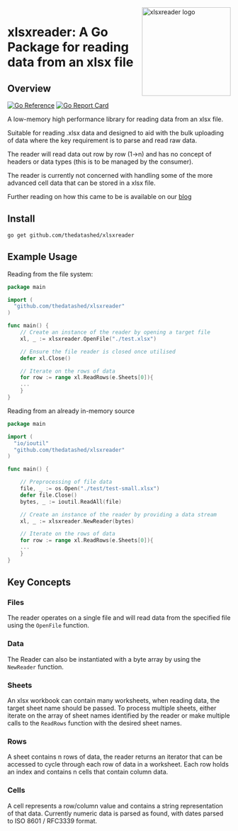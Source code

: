 <img align="right" width="200" src="./logo.jpeg" alt="xlsxreader logo">

# xlsxreader: A Go Package for reading data from an xlsx file

## Overview

[![Go Reference](https://pkg.go.dev/badge/github.com/thedatashed/xlsxreader.svg)](https://pkg.go.dev/github.com/thedatashed/xlsxreader)
[![Go Report Card](https://goreportcard.com/badge/github.com/thedatashed/xlsxreader)](https://goreportcard.com/report/github.com/thedatashed/xlsxreader)

A low-memory high performance library for reading data from an xlsx file.

Suitable for reading .xlsx data and designed to aid with the bulk uploading of data where the key requirement is to parse and read raw data.

The reader will read data out row by row (1->n) and has no concept of headers or data types (this is to be managed by the consumer).

The reader is currently not concerned with handling some of the more advanced cell data that can be stored in a xlsx file.

Further reading on how this came to be is available on our [blog](https://www.thedatashed.co.uk/2019/02/13/go-shedsheet-reader/)

## Install

```
go get github.com/thedatashed/xlsxreader
```

## Example Usage

Reading from the file system:

```go
package main

import (
  "github.com/thedatashed/xlsxreader"
)

func main() {
    // Create an instance of the reader by opening a target file
    xl, _ := xlsxreader.OpenFile("./test.xlsx")

    // Ensure the file reader is closed once utilised
    defer xl.Close()

    // Iterate on the rows of data
    for row := range xl.ReadRows(e.Sheets[0]){
    ...
    }
}
```

Reading from an already in-memory source

```go
package main

import (
  "io/ioutil"
  "github.com/thedatashed/xlsxreader"
)

func main() {

    // Preprocessing of file data
    file, _ := os.Open("./test/test-small.xlsx")
    defer file.Close()
    bytes, _ := ioutil.ReadAll(file)

    // Create an instance of the reader by providing a data stream
    xl, _ := xlsxreader.NewReader(bytes)

    // Iterate on the rows of data
    for row := range xl.ReadRows(e.Sheets[0]){
    ...
    }
}
```

## Key Concepts

### Files

The reader operates on a single file and will read data from the specified file using the `OpenFile` function.

### Data

The Reader can also be instantiated with a byte array by using the `NewReader` function.

### Sheets

An xlsx workbook can contain many worksheets, when reading data, the target sheet name should be passed. To process multiple sheets, either iterate on the array of sheet names identified by the reader or make multiple calls to the `ReadRows` function with the desired sheet names.

### Rows

A sheet contains n rows of data, the reader returns an iterator that can be accessed to cycle through each row of data in a worksheet. Each row holds an index and contains n cells that contain column data.

### Cells

A cell represents a row/column value and contains a string representation of that data. Currently numeric data is parsed as found, with dates parsed to ISO 8601 / RFC3339 format.
